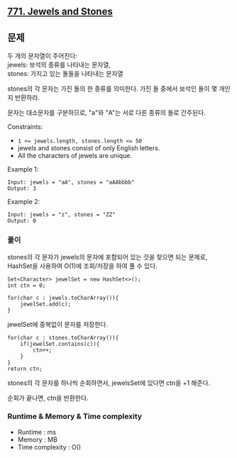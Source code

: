 [771. Jewels and Stones](https://leetcode.com/problems/jewels-and-stones/)
---
## 문제
두 개의 문자열이 주어진다:<br>
jewels: 보석의 종류를 나타내는 문자열,<br>
stones: 가지고 있는 돌들을 나타내는 문자열

stones의 각 문자는 가진 돌의 한 종류를 의미한다.
가진 돌 중에서 보석인 돌이 몇 개인지 반환하라.

문자는 대소문자를 구분하므로, "a"와 "A"는 서로 다른 종류의 돌로 간주된다.

Constraints:
- `1 <= jewels.length, stones.length <= 50`
- jewels and stones consist of only English letters.
- All the characters of jewels are unique.

Example 1:
```
Input: jewels = "aA", stones = "aAAbbbb"
Output: 3
```
Example 2:
```
Input: jewels = "z", stones = "ZZ"
Output: 0
```

### 풀이
stones의 각 문자가 jewels의 문자에 포함되어 있는 것을 찾으면 되는 문제로, HashSet을 사용하여 O(1)에 조회/저장을 하여 풀 수 있다.

```
Set<Character> jewelSet = new HashSet<>();
int ctn = 0;

for(char c : jewels.toCharArray()){
    jewelSet.add(c);
}
```
jewelSet에 중복없이 문자를 저장한다.

```
for(char c : stones.toCharArray()){
    if(jewelSet.contains(c)){
        ctn++;
    }
}
return ctn;
```
stones의 각 문자를 하나씩 순회하면서, jewelsSet에 있다면 ctn을 +1 해준다.

순회가 끝나면, ctn을 반환한다.

### Runtime & Memory & Time complexity
- Runtime
    : ms
- Memory
    : MB
- Time complexity
    : O()